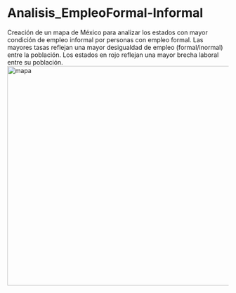 <h1> Analisis_EmpleoFormal-Informal</h1>
Creación de un mapa de México para analizar los estados con mayor condición de empleo informal por personas con empleo formal.
Las mayores tasas reflejan una mayor desigualdad de empleo (formal/inormal) entre la población.
Los estados en rojo reflejan una mayor brecha laboral entre su población.

 <img src="https://github.com/andreaagt/Analisis_EmpleoFormal-Informal/blob/main/mapa.png" alt="mapa" width="1000" height="500"> 
